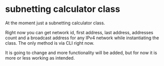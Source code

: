 # subnetting calculator class

At the moment just a subnetting calculator class.

Right now you can get network id, first address, last address, addresses count and a broadcast
address for any IPv4 network while instantiating the class. The only method is via CLI right now.

It is going to change and more functionality will be added, but for now it is more or less
working as intended.


